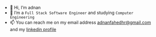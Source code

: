 - 👋 Hi, I’m adnan
- 🌱 I’m a `Full Stack Software Engineer` and studying `Computer Engineering`
- 📫 You can reach me on my email address [adnanfahedhr@gmail.com](mailto:adnanfahedhr@gmail.com) and my [linkedin profile](https://www.linkedin.com/in/adnan-fahed)

<!---
adnanjpg/adnanjpg is a ✨ special ✨ repository because its `README.md` (this file) appears on your GitHub profile.
You can click the Preview link to take a look at your changes.
--->
